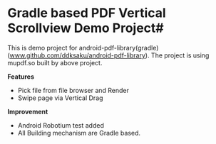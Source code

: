 
# Gradle based PDF Vertical Scrollview Demo Project#

This is demo project for android-pdf-library(gradle)(www.github.com/ddksaku/android-pdf-library).
The project is using  mupdf.so built by above project.

**Features**
- Pick file from file browser and Render
- Swipe page via Vertical Drag

**Improvement**
- Android Robotium test added
- All Building mechanism are Gradle based.



